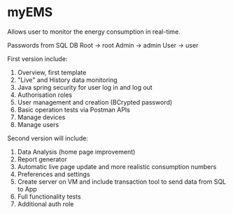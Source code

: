 # myEMS
Allows user to monitor the energy consumption in real-time.

Passwords from SQL DB
Root -> root
Admin -> admin
User -> user


First version include:
1. Overview, first template
2. "Live" and History data monitoring
3. Java spring security for user log in and log out
4. Authorisation roles
5. User management and creation (BCrypted password)
6. Basic operation tests via Postman APIs
7. Manage devices
8. Manage users

Second version will include:
1. Data Analysis (home page improvement)
2. Report generator
3. Automatic live page update and more realistic consumption numbers
4. Preferences and settings
5. Create server on VM and include transaction tool to send data from SQL to App
6. Full functionality tests
7. Additional auth role
